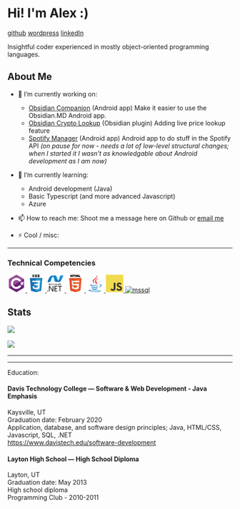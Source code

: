 # Hi! I'm Alex :)
[github](https://github.com/cheeseonamonkey/)
[wordpress](https://alexanderhuso.wordpress.com/)
[linkedIn](https://www.linkedin.com/in/alexanderhuso/)



Insightful coder experienced in mostly object-oriented programming languages.


## About Me

- 🔭 I’m currently working on:
    - [Obsidian Companion](https://github.com/cheeseonamonkey/ObsidianCompanion) (Android app)
        Make it easier to use the Obsidian.MD Android app. 
    - [Obsidian Crypto Lookup](https://github.com/cheeseonamonkey/obsidian-crypto-lookup) (Obsidian plugin)
        Adding live price lookup feature
    - [Spotify Manager](https://github.com/cheeseonamonkey/SpotMan) (Android app)
        Android app to do stuff in the Spotify API     *(on pause for now - needs a lot of low-level structural changes; when I started it I wasn't as knowledgable about Android development as I am now)*


- 🌱 I’m currently learning:
    - Android development (Java)
    - Basic Typescript (and more advanced Javascript)
    - Azure


- 📫 How to reach me:
    Shoot me a message here on Github or [email me](mailto:cheeseonamonkey@gmail.com)


- ⚡ Cool / misc: 



---



<h3 align="left">Technical Competencies</h3>
<p align="left"> <a href="https://www.w3schools.com/cs/" target="_blank" rel="noreferrer"><img src="https://raw.githubusercontent.com/devicons/devicon/master/icons/csharp/csharp-original.svg" alt="csharp" width="40" height="40"/> </a> <a href="https://www.w3schools.com/css/" target="_blank" rel="noreferrer"> <img src="https://raw.githubusercontent.com/devicons/devicon/master/icons/css3/css3-original-wordmark.svg" alt="css3" width="40" height="40"/> </a> <a href="https://dotnet.microsoft.com/" target="_blank" rel="noreferrer">
<img src="https://raw.githubusercontent.com/devicons/devicon/master/icons/dot-net/dot-net-original-wordmark.svg" alt="dotnet" width="40" height="40"/> </a> <a href="https://www.w3.org/html/" target="_blank" rel="noreferrer">
<img src="https://raw.githubusercontent.com/devicons/devicon/master/icons/html5/html5-original-wordmark.svg" alt="html5" width="40" height="40"/> </a> <a href="https://www.java.com" target="_blank" rel="noreferrer">
<img src="https://raw.githubusercontent.com/devicons/devicon/master/icons/java/java-original.svg" alt="java" width="40" height="40"/> </a> <a href="https://developer.mozilla.org/en-US/docs/Web/JavaScript" target="_blank" rel="noreferrer">
<img src="https://raw.githubusercontent.com/devicons/devicon/master/icons/javascript/javascript-original.svg" alt="javascript" width="40" height="40"/> </a> <a href="https://www.microsoft.com/en-us/sql-server" target="_blank" rel="noreferrer">
<img src="https://www.svgrepo.com/show/303229/microsoft-sql-server-logo.svg" alt="mssql" width="40" height="40"/> </a> </p>




## Stats

<span style="align: left;">![](https://github-readme-stats.vercel.app/api?username=cheeseonamonkey&theme=tokyonight)</span>

<span style="align: right;">![](https://github.com/cheeseonamonkey/github-stats/blob/master/generated/languages.svg)</span>

<hr style="clear: both; ">

---

Education:
#### Davis Technology College — Software & Web Development - Java Emphasis
Kaysville, UT<br>
Graduation date: February 2020<br>
Application, database, and software design principles; Java, HTML/CSS, Javascript, SQL, .NET<br>
https://www.davistech.edu/software-development

#### Layton High School — High School Diploma
Layton, UT<br>
Graduation date: May 2013<br>
High school diploma<br>
Programming Club - 2010-2011<br>
